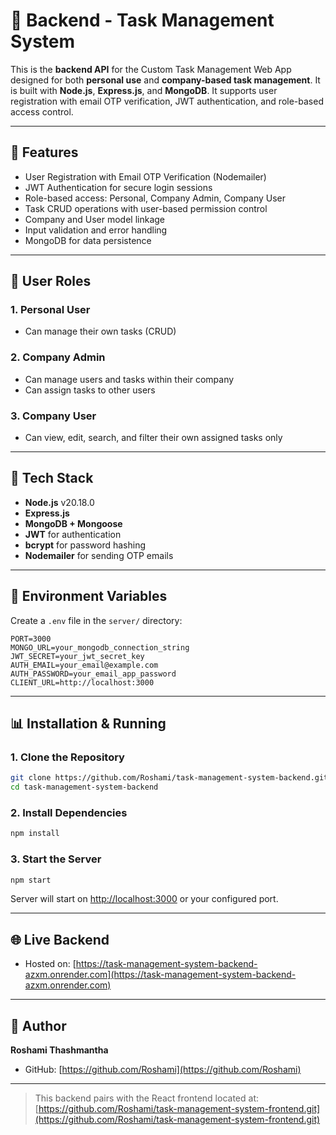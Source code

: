 # 💾 Backend - Task Management System

This is the **backend API** for the Custom Task Management Web App designed for both **personal use** and **company-based task management**. It is built with **Node.js**, **Express.js**, and **MongoDB**. It supports user registration with email OTP verification, JWT authentication, and role-based access control.

---

## 📖 Features

- User Registration with Email OTP Verification (Nodemailer)
- JWT Authentication for secure login sessions
- Role-based access: Personal, Company Admin, Company User
- Task CRUD operations with user-based permission control
- Company and User model linkage
- Input validation and error handling
- MongoDB for data persistence

---

## 👥 User Roles

### 1. Personal User
- Can manage their own tasks (CRUD)

### 2. Company Admin
- Can manage users and tasks within their company
- Can assign tasks to other users

### 3. Company User
- Can view, edit, search, and filter their own assigned tasks only

---

## 🚀 Tech Stack
- **Node.js** v20.18.0
- **Express.js**
- **MongoDB + Mongoose**
- **JWT** for authentication
- **bcrypt** for password hashing
- **Nodemailer** for sending OTP emails

---

## 🚫 Environment Variables
Create a `.env` file in the `server/` directory:

```env
PORT=3000
MONGO_URL=your_mongodb_connection_string
JWT_SECRET=your_jwt_secret_key
AUTH_EMAIL=your_email@example.com
AUTH_PASSWORD=your_email_app_password
CLIENT_URL=http://localhost:3000
```

---

## 📊 Installation & Running

### 1. Clone the Repository
```bash
git clone https://github.com/Roshami/task-management-system-backend.git
cd task-management-system-backend
```

### 2. Install Dependencies
```bash
npm install
```

### 3. Start the Server
```bash
npm start
```

Server will start on [http://localhost:3000](http://localhost:3000) or your configured port.

---

## 🌐 Live Backend
- Hosted on: [https://task-management-system-backend-azxm.onrender.com](https://task-management-system-backend-azxm.onrender.com)

---

## 💼 Author
**Roshami Thashmantha**
- GitHub: [https://github.com/Roshami](https://github.com/Roshami)

---

> This backend pairs with the React frontend located at: [https://github.com/Roshami/task-management-system-frontend.git](https://github.com/Roshami/task-management-system-frontend.git)

